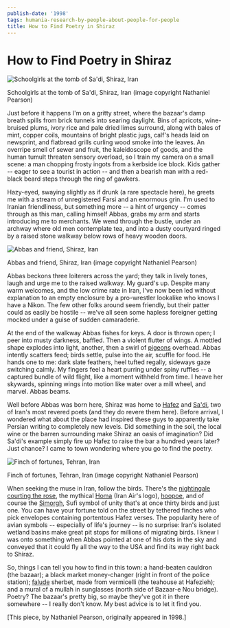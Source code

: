 ```yaml
---
publish-date: '1998'
tags: humania-research-by-people-about-people-for-people
title: How to Find Poetry in Shiraz
---
```


# How to Find Poetry in Shiraz

![Schoolgirls at the tomb of Sa'di, Shiraz, Iran](/wp-content/uploads/2009/12/saditombw1.jpg "saditombw1")

Schoolgirls at the tomb of Sa'di, Shiraz, Iran (image copyright Nathaniel Pearson)

Just before it happens I'm on a gritty street, where the bazaar's damp breath spills from brick tunnels into searing daylight. Bins of apricots, wine-bruised plums, ivory rice and pale dried limes surround, along with bales of mint, copper coils, mountains of bright plastic jugs, calf's heads laid on newsprint, and flatbread grills curling wood smoke into the leaves. An overripe smell of sewer and fruit, the kaleidoscope of goods, and the human tumult threaten sensory overload, so I train my camera on a small scene: a man chopping frosty ingots from a kerbside ice block. Kids gather -- eager to see a tourist in action -- and then a bearish man with a red-black beard steps through the ring of gawkers.

Hazy-eyed, swaying slightly as if drunk (a rare spectacle here), he greets me with a stream of unregistered Farsi and an enormous grin. I'm used to Iranian friendliness, but something more -- a hint of urgency -- comes through as this man, calling himself Abbas, grabs my arm and starts introducing me to merchants. We wend through the bustle, under an archway where old men contemplate tea, and into a dusty courtyard ringed by a raised stone walkway below rows of heavy wooden doors.

![Abbas and friend, Shiraz, Iran](/wp-content/uploads/2009/12/abbas-1024x682.jpg "abbas")

Abbas and friend, Shiraz, Iran (image copyright Nathaniel Pearson)

Abbas beckons three loiterers across the yard; they talk in lively tones, laugh and urge me to the raised walkway. My guard's up. Despite many warm welcomes, and the low crime rate in Iran, I've now been led without explanation to an empty enclosure by a pro-wrestler lookalike who knows I have a Nikon. The few other folks around seem friendly, but their patter could as easily be hostile -- we've all seen some hapless foreigner getting mocked under a guise of sudden camaraderie.

At the end of the walkway Abbas fishes for keys. A door is thrown open; I peer into musty darkness, baffled. Then a violent flutter of wings. A mottled shape explodes into light, another, then a swirl of [pigeons](http://en.wikipedia.org/wiki/Pigeon) overhead. Abbas intently scatters feed; birds settle, pulse into the air, scuffle for food. He hands one to me: dark slate feathers, heel tufted regally, sideways gaze switching calmly. My fingers feel a heart purring under spiny ruffles -- a captured bundle of wild flight, like a moment withheld from time. I heave her skywards, spinning wings into motion like water over a mill wheel, and marvel. Abbas beams.

Well before Abbas was born here, Shiraz was home to [Hafez](http://en.wikipedia.org/wiki/Hafez) and [Sa'di](http://en.wikipedia.org/wiki/Saadi_(poet)), two of Iran's most revered poets (and they do revere them here). Before arrival, I wondered what about the place had inspired these guys to apparently take Persian writing to completely new levels. Did something in the soil, the local wine or the barren surrounding make Shiraz an oasis of imagination? Did Sa'di's example simply fire up Hafez to raise the bar a hundred years later? Just chance? I came to town wondering where you go to find the poetry.

![Finch of fortunes, Tehran, Iran](/wp-content/uploads/2009/12/versebird2.jpg "versebird2")

Finch of fortunes, Tehran, Iran (image copyright Nathaniel Pearson)

When seeking the muse in Iran, follow the birds. There's the [nightingale courting the rose](http://www.sgiquarterly.org/feature2008Jan-4.html), the mythical [Homa](http://en.wikipedia.org/wiki/Huma_bird) (Iran Air's logo), [hoopoe](http://www.britishmuseum.org/explore/highlights/highlight_objects/me/t/queen_of_sheba,_drawing.aspx), and of course the [Simorgh](http://en.wikipedia.org/wiki/Simurgh), Sufi symbol of unity that's at once thirty birds and just one. You can have your fortune told on the street by tethered finches who pick envelopes containing portentous Hafez verses. The popularity here of avian symbols -- especially of life's journey -- is no surprise: Iran's isolated wetland basins make great pit stops for millions of migrating birds. I knew I was onto something when Abbas pointed at one of his dots in the sky and conveyed that it could fly all the way to the USA and find its way right back to Shiraz.

So, things I can tell you how to find in this town: a hand-beaten cauldron (the bazaar); a black market money-changer (right in front of the police station); [falude](http://en.wikipedia.org/wiki/Faloodeh) sherbet, made from vermicelli (the teahouse at Hafezieh); and a mural of a mullah in sunglasses (north side of Bazaar-e Nou bridge). Poetry? The bazaar's pretty big, so maybe they've got it in there somewhere -- I really don't know. My best advice is to let it find you.

[This piece, by Nathaniel Pearson, originally appeared in 1998.]
